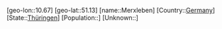 ﻿---
location: [51.13,10.67]
type: City
tags:
- geo/City


SpocWebEntityId: 32432
isDeleted: false
confidential: public

---
[geo-lon::10.67]
[geo-lat::51.13]
[name::Merxleben]
[Country::[Germany](geo/Continent/Europe/Germany.md)]
[State::[Thüringen](geo/Continent/Europe/Germany/Th%C3%BCringen.md)]
[Population::]
[Unknown::]

